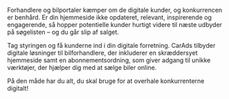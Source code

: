Forhandlere og bilportaler kæmper om de digitale kunder, og konkurrencen er benhård. Er din hjemmeside ikke opdateret, relevant, inspirerende og engagerende, så hopper potentielle kunder hurtigt videre til næste udbyder på søgelisten – og du går slip af salget.

Tag styringen og få kunderne ind i din digitale forretning. CarAds tilbyder digitale løsninger til bilforhandlere, der inkluderer en skræddersyet hjemmeside samt en abonnementsordning, som giver adgang til unikke værktøjer, der hjælper dig med at sælge biler online.

På den måde har du alt, du skal bruge for at overhale konkurrenterne digitalt!
